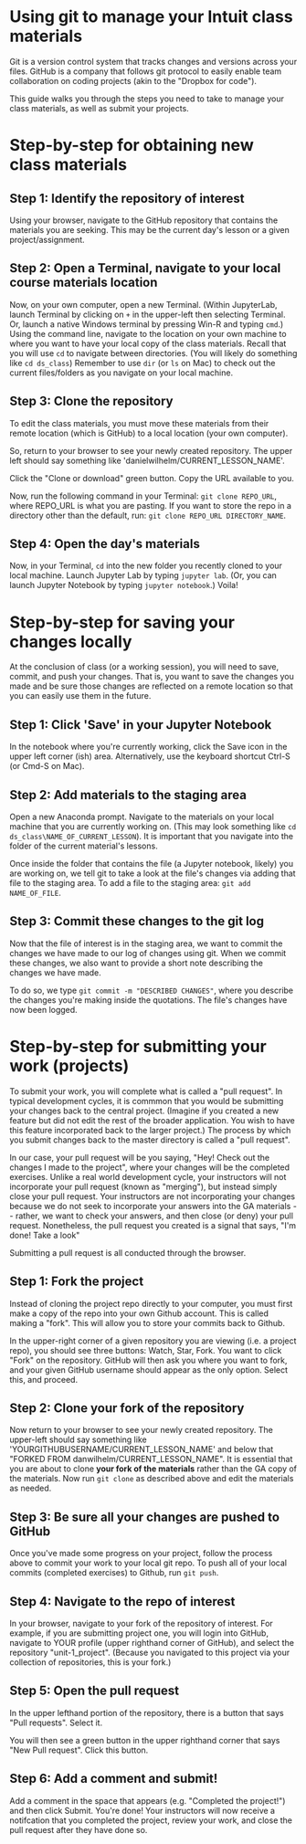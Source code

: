 # Using git to manage your Intuit class materials

Git is a version control system that tracks changes and versions across your files. GitHub is a company that follows git protocol to easily enable team collaboration on coding projects (akin to the "Dropbox for code").

This guide walks you through the steps you need to take to manage your class materials, as well as submit your projects.

# Step-by-step for obtaining new class materials
## Step 1: Identify the repository of interest

Using your browser, navigate to the GitHub repository that contains the materials you are seeking. This may be the current day's lesson or a given project/assignment.

## Step 2: Open a Terminal, navigate to your local course materials location

Now, on your own computer, open a new Terminal. (Within JupyterLab, launch Terminal by clicking on `+` in the upper-left then selecting Terminal. Or, launch a native Windows terminal by pressing Win-R and typing `cmd`.) Using the command line, navigate to the location on your own machine to where you want to have your local copy of the class materials. Recall that you will use `cd` to navigate between directories. (You will likely do something like `cd ds_class`) Remember to use `dir` (or `ls` on Mac) to check out the current files/folders as you navigate on your local machine.

## Step 3: Clone the repository

To edit the class materials, you must move these materials from their remote location (which is GitHub) to a local location (your own computer). 

So, return to your browser to see your newly created repository. The upper left should say something like 'danielwilhelm/CURRENT_LESSON_NAME'.

Click the "Clone or download" green button. Copy the URL available to you.

Now, run the following command in your Terminal: `git clone REPO_URL`, where REPO_URL is what you are pasting. If you want to store the repo in a directory other than the default, run: `git clone REPO_URL DIRECTORY_NAME`.

## Step 4: Open the day's materials

Now, in your Terminal, `cd` into the new folder you recently cloned to your local machine. Launch Jupyter Lab by typing `jupyter lab`. (Or, you can launch Jupyter Notebook by typing `jupyter notebook`.) Voila!


# Step-by-step for saving your changes locally
At the conclusion of class (or a working session), you will need to save, commit, and push your changes. That is, you want to save the changes you made and be sure those changes are reflected on a remote location so that you can easily use them in the future.

## Step 1: Click 'Save' in your Jupyter Notebook

In the notebook where you're currently working, click the Save icon in the upper left corner (ish) area. Alternatively, use the keyboard shortcut Ctrl-S (or Cmd-S on Mac).

## Step 2: Add materials to the staging area

Open a new Anaconda prompt. Navigate to the materials on your local machine that you are currently working on. (This may look something like `cd ds_class\NAME_OF_CURRENT_LESSON`). It is important that you navigate into the folder of the current material's lessons.

Once inside the folder that contains the file (a Jupyter notebook, likely) you are working on, we tell git to take a look at the file's changes via adding that file to the staging area. To add a file to the staging area: `git add NAME_OF_FILE`.

## Step 3: Commit these changes to the git log

Now that the file of interest is in the staging area, we want to commit the changes we have made to our log of changes using git. When we commit these changes, we also want to provide a short note describing the changes we have made.

To do so, we type `git commit -m "DESCRIBED CHANGES"`, where you describe the changes you're making inside the quotations. The file's changes have now been logged.


# Step-by-step for submitting your work (projects)
To submit your work, you will complete what is called a "pull request". In typical development cycles, it is commmon that you would be submitting your changes back to the central project. (Imagine if you created a new feature but did not edit the rest of the broader application. You wish to have this feature incorporated back to the larger project.) The process by which you submit changes back to the master directory is called a "pull request".

In our case, your pull request will be you saying, "Hey! Check out the changes I made to the project", where your changes will be the completed exercises. Unlike a real world development cycle, your instructors will not incorporate your pull request (known as "merging"), but instead simply close your pull request. Your instructors are not incorporating your changes because we do not seek to incorporate your answers into the GA materials -- rather, we want to check your answers, and then close (or deny) your pull request. Nonetheless, the pull request you created is a signal that says, "I'm done! Take a look"

Submitting a pull request is all conducted through the browser.

## Step 1: Fork the project
Instead of cloning the project repo directly to your computer, you must first make a copy of the repo into your own Github account. This is called making a "fork". This will allow you to store your commits back to Github.

In the upper-right corner of a given repository you are viewing (i.e. a project repo), you should see three buttons: Watch, Star, Fork. You want to click "Fork" on the repository. GitHub will then ask you where you want to fork, and your given GitHub username should appear as the only option. Select this, and proceed.


## Step 2: Clone your fork of the repository
Now return to your browser to see your newly created repository. The upper-left should say something like 'YOURGITHUBUSERNAME/CURRENT_LESSON_NAME' and below that "FORKED FROM danwilhelm/CURRENT_LESSON_NAME". It is essential that you are about to clone **your fork of the materials** rather than the GA copy of the materials. Now run `git clone` as described above and edit the materials as needed.


## Step 3: Be sure all your changes are pushed to GitHub
Once you've made some progress on your project, follow the process above to commit your work to your local git repo. To push all of your local commits (completed exercises) to Github, run `git push`.


## Step 4: Navigate to the repo of interest
In your browser, navigate to your fork of the repository of interest. For example, if you are submitting project one, you will login into GitHub, navigate to YOUR profile (upper righthand corner of GitHub), and select the repository "unit-1_project". (Because you navigated to this project via your collection of repositories, this is your fork.)


## Step 5: Open the pull request
In the upper lefthand portion of the repository, there is a button that says "Pull requests". Select it.

You will then see a green button in the upper righthand corner that says "New Pull request". Click this button.


## Step 6: Add a comment and submit!
Add a comment in the space that appears (e.g. "Completed the project!") and then click Submit. You're done! Your instructors will now receive a notifcation that you completed the project, review your work, and close the pull request after they have done so.

